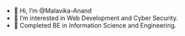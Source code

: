 - 👋 Hi, I’m @Malavika-Anand
- 👀 I’m interested in Web Development and Cyber Security.
- 🌱 Completed BE in Information Science and Engineering.


<!---
Malavika-Anand/Malavika-Anand is a ✨ special ✨ repository because its `README.md` (this file) appears on your GitHub profile.
You can click the Preview link to take a look at your changes.
--->
